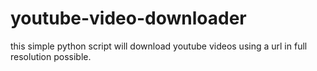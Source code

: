 # youtube-video-downloader
this simple python script will download youtube videos using a url in full resolution possible.
